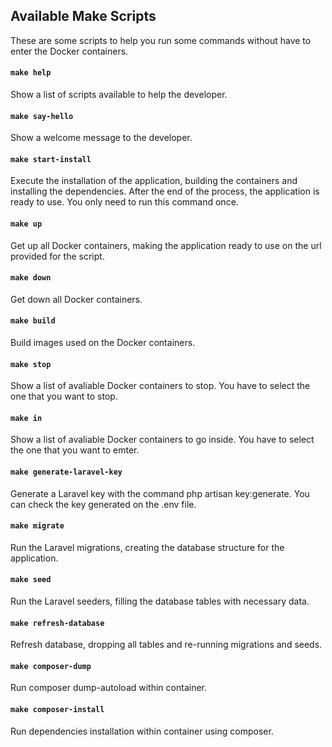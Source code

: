 ## Available Make Scripts

These are some scripts to help you run some commands without have to enter the Docker containers.

#### `make help`

Show a list of scripts available to help the developer.

#### `make say-hello`

Show a welcome message to the developer.

#### `make start-install`

Execute the installation of the application, building the containers and installing the dependencies. After the end of the process, the application is ready to use. You only need to run this command once.

#### `make up`

Get up all Docker containers, making the application ready to use on the url provided for the script.

#### `make down`

Get down all Docker containers.

#### `make build`

Build images used on the Docker containers.

#### `make stop`

Show a list of avaliable Docker containers to stop. You have to select the one that you want to stop.

#### `make in`

Show a list of avaliable Docker containers to go inside. You have to select the one that you want to emter.

#### `make generate-laravel-key`

Generate a Laravel key with the command php artisan key:generate. You can check the key generated on the .env file.

#### `make migrate`

Run the Laravel migrations, creating the database structure for the application.

#### `make seed`

Run the Laravel seeders, filling the database tables with necessary data.

#### `make refresh-database`

Refresh database, dropping all tables and re-running migrations and seeds.

#### `make composer-dump`

Run composer dump-autoload within container.

#### `make composer-install`

Run dependencies installation within container using composer.